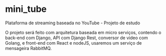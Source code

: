 # mini_tube
Plataforma de streaming baseada no YouTube - Projeto de estudo

O projeto será feito com arquitetura baseada em micro serviços, contendo o back-end com Django, API com Django Rest, conversor de video com Golang, e front-end com React e nodeJS, usaremos um serviço de mensageira RabbitMQ.
